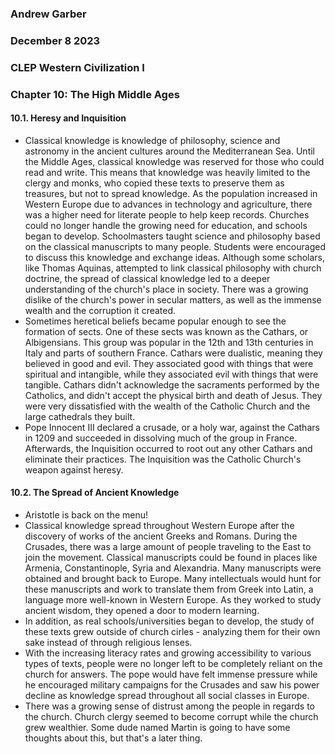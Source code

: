### Andrew Garber
### December 8 2023
### CLEP Western Civilization I
### Chapter 10: The High Middle Ages

#### 10.1. Heresy and Inquisition
 - Classical knowledge is knowledge of philosophy, science and astronomy in the ancient cultures around the Mediterranean Sea. Until the Middle Ages, classical knowledge was reserved for those who could read and write. This means that knowledge was heavily limited to the clergy and monks, who copied these texts to preserve them as treasures, but not to spread knowledge. As the population increased in Western Europe due to advances in technology and agriculture, there was a higher need for literate people to help keep records. Churches could no longer handle the growing need for education, and schools began to develop. Schoolmasters taught science and philosophy based on the classical manuscripts to many people. Students were encouraged to discuss this knowledge and exchange ideas. Although some scholars, like Thomas Aquinas, attempted to link classical philosophy with church doctrine, the spread of classical knowledge led to a deeper understanding of the church's place in society. There was a growing dislike of the church's power in secular matters, as well as the immense wealth and the corruption it created. 
 - Sometimes heretical beliefs became popular enough to see the formation of sects. One of these sects was known as the Cathars, or Albigensians. This group was popular in the 12th and 13th centuries in Italy and parts of southern France. Cathars were dualistic, meaning they believed in good and evil. They associated good with things that were spiritual and intangible, while they associated evil with things that were tangible. Cathars didn't acknowledge the sacraments performed by the Catholics, and didn't accept the physical birth and death of Jesus. They were very dissatisfied with the wealth of the Catholic Church and the large cathedrals they built. 
 - Pope Innocent III declared a crusade, or a holy war, against the Cathars in 1209 and succeeded in dissolving much of the group in France. Afterwards, the Inquisition occurred to root out any other Cathars and eliminate their practices. The Inquisition was the Catholic Church's weapon against heresy.

#### 10.2. The Spread of Ancient Knowledge
 - Aristotle is back on the menu!
 - Classical knowledge spread throughout Western Europe after the discovery of works of the ancient Greeks and Romans. During the Crusades, there was a large amount of people traveling to the East to join the movement. Classical manuscripts could be found in places like Armenia, Constantinople, Syria and Alexandria. Many manuscripts were obtained and brought back to Europe. Many intellectuals would hunt for these manuscripts and work to translate them from Greek into Latin, a language more well-known in Western Europe. As they worked to study ancient wisdom, they opened a door to modern learning.
 - In addition, as real schools/universities began to develop, the study of these texts grew outside of church cirles - analyzing them for their own sake instead of through religious lenses.
 - With the increasing literacy rates and growing accessibility to various types of texts, people were no longer left to be completely reliant on the church for answers. The pope would have felt immense pressure while he encouraged military campaigns for the Crusades and saw his power decline as knowledge spread throughout all social classes in Europe.
 - There was a growing sense of distrust among the people in regards to the church. Church clergy seemed to become corrupt while the church grew wealthier. Some dude named Martin is going to have some thoughts about this, but that's a later thing.

